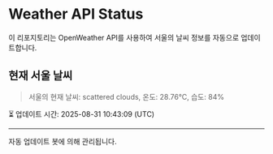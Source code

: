 
# Weather API Status

이 리포지토리는 OpenWeather API를 사용하여 서울의 날씨 정보를 자동으로 업데이트합니다.

## 현재 서울 날씨
> 서울의 현재 날씨: scattered clouds, 온도: 28.76°C, 습도: 84%

⏳ 업데이트 시간: 2025-08-31 10:43:09 (UTC)

---
자동 업데이트 봇에 의해 관리됩니다.
